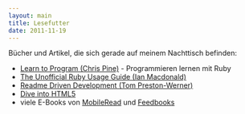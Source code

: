 ```yaml
---
layout: main
title: Lesefutter
date: 2011-11-19
---
```


Bücher und Artikel, die sich gerade auf meinem Nachttisch befinden:

- [Learn to Program (Chris Pine)](http://pine.fm/LearnToProgram/) - Programmieren lernen mit Ruby
- [The Unofficial Ruby Usage Guide (Ian Macdonald)](http://www.caliban.org/ruby/rubyguide.shtml)
- [Readme Driven Development (Tom Preston-Werner)](http://tom.preston-werner.com/2010/08/23/readme-driven-development.html)
- [Dive into HTML5](http://diveintohtml5.info/)
- viele E-Books von [MobileRead](http://www.mobileread.com/) und [Feedbooks](http://www.feedbooks.com/)
